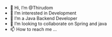 - 👋 Hi, I’m @Thirudom
- 👀 I’m interested in Development
- 🌱 I’m a Java Backend Developer
- 💞️ I’m looking to collaborate on Spring and java
- 📫 How to reach me ...

<!---
Thirudom/Thirudom is a ✨ special ✨ repository because its `README.md` (this file) appears on your GitHub profile.
You can click the Preview link to take a look at your changes.
--->
